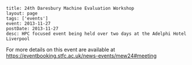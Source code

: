 ```
title: 24th Daresbury Machine Evaluation Workshop
layout: page
tags: ['events']
event: 2013-11-27
postDate: 2013-11-27
desc: HPC focused event being held over two days at the Adelphi Hotel Liverpool
```

For more details on this event are available at https://eventbooking.stfc.ac.uk/news-events/mew24#meeting
